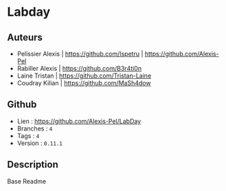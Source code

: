# Labday

## Auteurs
- Pelissier Alexis | https://github.com/Ispetru | https://github.com/Alexis-Pel
- Rabiller Alexis | https://github.com/B3r4ti0n
- Laine Tristan | https://github.com/Tristan-Laine
- Coudray Kilian | https://github.com/MaSh4dow

## Github
- Lien : https://github.com/Alexis-Pel/LabDay
- Branches : `4`
- Tags : `4`
- Version : `0.11.1`

## Description
Base Readme
